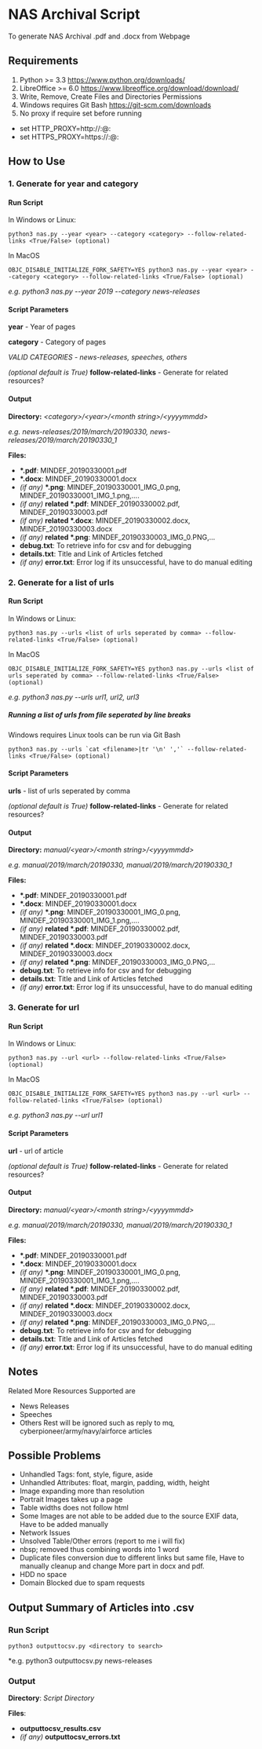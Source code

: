 # NAS Archival Script
To generate NAS Archival .pdf and .docx from Webpage

## Requirements
1. Python >= 3.3 https://www.python.org/downloads/
2. LibreOffice >= 6.0 https://www.libreoffice.org/download/download/
3. Write, Remove, Create Files and Directories Permissions
4. Windows requires Git Bash https://git-scm.com/downloads
5. No proxy if require set before running
  - set HTTP_PROXY=http://<proxy username>:<proxy password>@<proxy host>:<proxy port>
  - set HTTPS_PROXY=https://<proxy username>:<proxy password>@<proxy host>:<proxy port>

## How to Use
### 1. Generate for year and category

#### Run Script
In Windows or Linux:
```
python3 nas.py --year <year> --category <category> --follow-related-links <True/False> (optional) 
```

In MacOS
```
OBJC_DISABLE_INITIALIZE_FORK_SAFETY=YES python3 nas.py --year <year> --category <category> --follow-related-links <True/False> (optional) 
```

*e.g. python3 nas.py --year 2019 --category news-releases*


#### Script Parameters
**year** - Year of pages

**category** - Category of pages

*VALID CATEGORIES - news-releases, speeches, others*

*(optional default is True)* **follow-related-links** - Generate for related resources?


#### Output
**Directory:** *\<category\>/\<year>\/\<month string\>/\<yyyymmdd\>*

*e.g. news-releases/2019/march/20190330, news-releases/2019/march/20190330_1*

**Files:**
  - **\*.pdf**: MINDEF_20190330001.pdf
  - **\*.docx**: MINDEF_20190330001.docx
  - *(if any)* **\*.png**: MINDEF_20190330001_IMG_0.png, MINDEF_20190330001_IMG_1.png,....
  - *(if any)* **related \*.pdf**: MINDEF_20190330002.pdf, MINDEF_20190330003.pdf
  - *(if any)* **related \*.docx**: MINDEF_20190330002.docx, MINDEF_20190330003.docx
  - *(if any)* **related \*.png**: MINDEF_20190330003_IMG_0.PNG,... 
  - **debug.txt**: To retrieve info for csv and for debugging
  - **details.txt**: Title and Link of Articles fetched
  - *(if any)* **error.txt**: Error log if its unsuccessful, have to do manual editing


### 2. Generate for a list of urls

#### Run Script
In Windows or Linux:
```
python3 nas.py --urls <list of urls seperated by comma> --follow-related-links <True/False> (optional) 
```

In MacOS
```
OBJC_DISABLE_INITIALIZE_FORK_SAFETY=YES python3 nas.py --urls <list of urls seperated by comma> --follow-related-links <True/False> (optional) 
```

*e.g. python3 nas.py --urls url1, url2, url3*

##### Running a list of urls from file seperated by line breaks
Windows requires Linux tools can be run via Git Bash
```
python3 nas.py --urls `cat <filename>|tr '\n' ','` --follow-related-links <True/False> (optional) 
```

#### Script Parameters
**urls** - list of urls seperated by comma

*(optional default is True)* **follow-related-links** - Generate for related resources?


#### Output
**Directory:** *manual/\<year\>/\<month string\>/\<yyyymmdd\>*

*e.g. manual/2019/march/20190330, manual/2019/march/20190330_1*

**Files:**
  - **\*.pdf**: MINDEF_20190330001.pdf
  - **\*.docx**: MINDEF_20190330001.docx
  - *(if any)* **\*.png**: MINDEF_20190330001_IMG_0.png, MINDEF_20190330001_IMG_1.png,....
  - *(if any)* **related \*.pdf**: MINDEF_20190330002.pdf, MINDEF_20190330003.pdf
  - *(if any)* **related \*.docx**: MINDEF_20190330002.docx, MINDEF_20190330003.docx
  - *(if any)* **related \*.png**: MINDEF_20190330003_IMG_0.PNG,... 
  - **debug.txt**: To retrieve info for csv and for debugging
  - **details.txt**: Title and Link of Articles fetched
  - *(if any)* **error.txt**: Error log if its unsuccessful, have to do manual editing


### 3. Generate for url
#### Run Script
In Windows or Linux:
```
python3 nas.py --url <url> --follow-related-links <True/False> (optional) 
```

In MacOS
```
OBJC_DISABLE_INITIALIZE_FORK_SAFETY=YES python3 nas.py --url <url> --follow-related-links <True/False> (optional) 
```

*e.g. python3 nas.py --url url1*


#### Script Parameters
**url** - url of article

*(optional default is True)* **follow-related-links** - Generate for related resources?


#### Output
**Directory:** *manual/\<year\>/\<month string\>/\<yyyymmdd\>*

*e.g. manual/2019/march/20190330, manual/2019/march/20190330_1*

**Files:**
  - **\*.pdf**: MINDEF_20190330001.pdf
  - **\*.docx**: MINDEF_20190330001.docx
  - *(if any)* **\*.png**: MINDEF_20190330001_IMG_0.png, MINDEF_20190330001_IMG_1.png,....
  - *(if any)* **related \*.pdf**: MINDEF_20190330002.pdf, MINDEF_20190330003.pdf
  - *(if any)* **related \*.docx**: MINDEF_20190330002.docx, MINDEF_20190330003.docx
  - *(if any)* **related \*.png**: MINDEF_20190330003_IMG_0.PNG,... 
  - **debug.txt**: To retrieve info for csv and for debugging
  - **details.txt**: Title and Link of Articles fetched
  - *(if any)* **error.txt**: Error log if its unsuccessful, have to do manual editing

## Notes
Related More Resources Supported are
- News Releases
- Speeches
- Others
Rest will be ignored such as reply to mq, cyberpioneer/army/navy/airforce articles

## Possible Problems
- Unhandled Tags: font, style, figure, aside
- Unhandled Attributes: float, margin, padding, width, height
- Image expanding more than resolution
- Portrait Images takes up a page
- Table widths does not follow html
- Some Images are not able to be added due to the source EXIF data, Have to be added manually
- Network Issues
- Unsolved Table/Other errors (report to me i will fix)
- nbsp; removed thus combining words into 1 word
- Duplicate files conversion due to different links but same file, Have to manually cleanup and change More part in docx and pdf. 
- HDD no space
- Domain Blocked due to spam requests

## Output Summary of Articles into .csv
### Run Script
```
python3 outputtocsv.py <directory to search>
```

*e.g. python3 outputtocsv.py news-releases


### Output
**Directory**: *Script Directory*

**Files**:
  - **outputtocsv_results.csv**
  - *(if any)* **outputtocsv_errors.txt**


